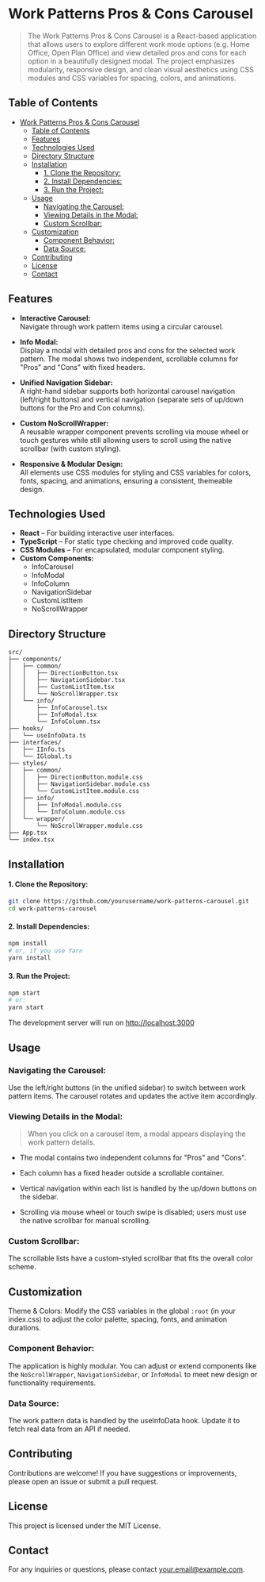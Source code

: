 # Work Patterns Pros & Cons Carousel

> The Work Patterns Pros & Cons Carousel is a React-based application that allows users to explore different work mode options (e.g. Home Office, Open Plan Office) and view detailed pros and cons for each option in a beautifully designed modal. The project emphasizes modularity, responsive design, and clean visual aesthetics using CSS modules and CSS variables for spacing, colors, and animations.

## Table of Contents

- [Work Patterns Pros \& Cons Carousel](#work-patterns-pros--cons-carousel)
  - [Table of Contents](#table-of-contents)
  - [Features](#features)
  - [Technologies Used](#technologies-used)
  - [Directory Structure](#directory-structure)
  - [Installation](#installation)
      - [1. Clone the Repository:](#1-clone-the-repository)
      - [2. Install Dependencies:](#2-install-dependencies)
      - [3. Run the Project:](#3-run-the-project)
  - [Usage](#usage)
    - [Navigating the Carousel:](#navigating-the-carousel)
    - [Viewing Details in the Modal:](#viewing-details-in-the-modal)
    - [Custom Scrollbar:](#custom-scrollbar)
  - [Customization](#customization)
    - [Component Behavior:](#component-behavior)
    - [Data Source:](#data-source)
  - [Contributing](#contributing)
  - [License](#license)
  - [Contact](#contact)

## Features

- **Interactive Carousel:**  
  Navigate through work pattern items using a circular carousel.

- **Info Modal:**  
  Display a modal with detailed pros and cons for the selected work pattern. The modal shows two independent, scrollable columns for "Pros" and "Cons" with fixed headers.

- **Unified Navigation Sidebar:**  
  A right-hand sidebar supports both horizontal carousel navigation (left/right buttons) and vertical navigation (separate sets of up/down buttons for the Pro and Con columns).

- **Custom NoScrollWrapper:**  
  A reusable wrapper component prevents scrolling via mouse wheel or touch gestures while still allowing users to scroll using the native scrollbar (with custom styling).

- **Responsive & Modular Design:**  
  All elements use CSS modules for styling and CSS variables for colors, fonts, spacing, and animations, ensuring a consistent, themeable design.

## Technologies Used

- **React** – For building interactive user interfaces.
- **TypeScript** – For static type checking and improved code quality.
- **CSS Modules** – For encapsulated, modular component styling.
- **Custom Components:**
  - InfoCarousel
  - InfoModal
  - InfoColumn
  - NavigationSidebar
  - CustomListItem
  - NoScrollWrapper

## Directory Structure

```plaintext
src/
├── components/
│   ├── common/
│   │   ├── DirectionButton.tsx
│   │   ├── NavigationSidebar.tsx
│   │   ├── CustomListItem.tsx
│   │   └── NoScrollWrapper.tsx
│   └── info/
│       ├── InfoCarousel.tsx
│       ├── InfoModal.tsx
│       └── InfoColumn.tsx
├── hooks/
│   └── useInfoData.ts
├── interfaces/
│   ├── IInfo.ts
│   └── IGlobal.ts
├── styles/
│   ├── common/
│   │   ├── DirectionButton.module.css
│   │   ├── NavigationSidebar.module.css
│   │   └── CustomListItem.module.css
│   ├── info/
│   │   ├── InfoModal.module.css
│   │   └── InfoColumn.module.css
│   └── wrapper/
│       └── NoScrollWrapper.module.css
├── App.tsx
└── index.tsx
```

## Installation

#### 1. Clone the Repository:

   ```bash
   git clone https://github.com/yourusername/work-patterns-carousel.git
   cd work-patterns-carousel
   ```

#### 2. Install Dependencies:

```bash
npm install
# or, if you use Yarn
yarn install
```

#### 3. Run the Project:

```bash
npm start
# or:
yarn start
```

The development server will run on <http://localhost:3000>

## Usage

### Navigating the Carousel:

Use the left/right buttons (in the unified sidebar) to switch between work pattern items. The carousel rotates and updates the active item accordingly.

### Viewing Details in the Modal:

> When you click on a carousel item, a modal appears displaying the work pattern details.

- The modal contains two independent columns for "Pros" and "Cons".

- Each column has a fixed header outside a scrollable container.

- Vertical navigation within each list is handled by the up/down buttons on the sidebar.

- Scrolling via mouse wheel or touch swipe is disabled; users must use the native scrollbar for manual scrolling.

### Custom Scrollbar:

The scrollable lists have a custom-styled scrollbar that fits the overall color scheme.

## Customization
Theme & Colors:
Modify the CSS variables in the global ``:root`` (in your index.css) to adjust the color palette, spacing, fonts, and animation durations.

### Component Behavior:
The application is highly modular. You can adjust or extend components like the ``NoScrollWrapper``, ``NavigationSidebar``, or ``InfoModal`` to meet new design or functionality requirements.

### Data Source:
The work pattern data is handled by the useInfoData hook. Update it to fetch real data from an API if needed.

## Contributing
Contributions are welcome!
If you have suggestions or improvements, please open an issue or submit a pull request.

## License
This project is licensed under the MIT License.

## Contact
For any inquiries or questions, please contact <your.email@example.com>.